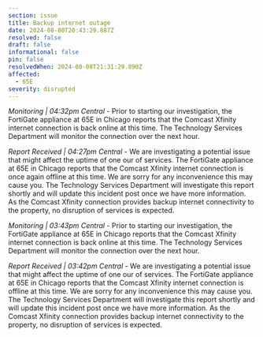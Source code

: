 ```yaml
---
section: issue
title: Backup internet outage
date: 2024-08-08T20:43:29.887Z
resolved: false
draft: false
informational: false
pin: false
resolvedWhen: 2024-08-08T21:31:29.890Z
affected:
  - 65E
severity: disrupted
---
```

*Monitoring | 04:32pm Central* - Prior to starting our investigation, the FortiGate appliance at 65E in Chicago reports that the Comcast Xfinity internet connection is back online at this time. The Technology Services Department will monitor the connection over the next hour.

*Report Received | 04:27pm Central* - We are investigating a potential issue that might affect the uptime of one our of services. The FortiGate appliance at 65E in Chicago reports that the Comcast Xfinity internet connection is once again offline at this time. We are sorry for any inconvenience this may cause you. The Technology Services Department will investigate this report shortly and will update this incident post once we have more information. As the Comcast Xfinity connection provides backup internet connectivity to the property, no disruption of services is expected.

*Monitoring | 03:43pm Central* - Prior to starting our investigation, the FortiGate appliance at 65E in Chicago reports that the Comcast Xfinity internet connection is back online at this time. The Technology Services Department will monitor the connection over the next hour.

*Report Received | 03:42pm Central* - We are investigating a potential issue that might affect the uptime of one our of services. The FortiGate appliance at 65E in Chicago reports that the Comcast Xfinity internet connection is offline at this time. We are sorry for any inconvenience this may cause you. The Technology Services Department will investigate this report shortly and will update this incident post once we have more information. As the Comcast Xfinity connection provides backup internet connectivity to the property, no disruption of services is expected.